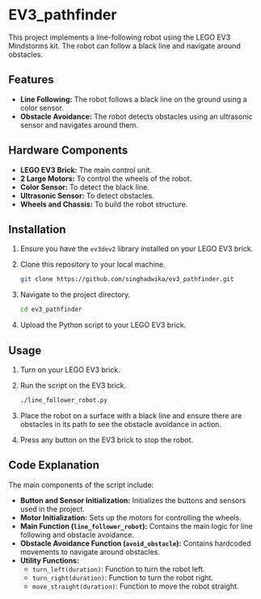 # EV3_pathfinder
This project implements a line-following robot using the LEGO EV3 Mindstorms kit. The robot can follow a black line and navigate around obstacles.

## Features
- **Line Following:** The robot follows a black line on the ground using a color sensor.
- **Obstacle Avoidance:** The robot detects obstacles using an ultrasonic sensor and navigates around them.

## Hardware Components
- **LEGO EV3 Brick:** The main control unit.
- **2 Large Motors:** To control the wheels of the robot.
- **Color Sensor:** To detect the black line.
- **Ultrasonic Sensor:** To detect obstacles.
- **Wheels and Chassis:** To build the robot structure.

## Installation
1. Ensure you have the `ev3dev2` library installed on your LEGO EV3 brick.
2. Clone this repository to your local machine.

    ```sh
    git clone https://github.com/singhadwika/ev3_pathfinder.git
    ```

3. Navigate to the project directory.

    ```sh
    cd ev3_pathfinder
    ```

4. Upload the Python script to your LEGO EV3 brick.

## Usage
1. Turn on your LEGO EV3 brick.
2. Run the script on the EV3 brick.

    ```sh
    ./line_follower_robot.py
    ```

3. Place the robot on a surface with a black line and ensure there are obstacles in its path to see the obstacle avoidance in action.
4. Press any button on the EV3 brick to stop the robot.

## Code Explanation
The main components of the script include:
- **Button and Sensor Initialization:** Initializes the buttons and sensors used in the project.
- **Motor Initialization:** Sets up the motors for controlling the wheels.
- **Main Function (`line_follower_robot`):** Contains the main logic for line following and obstacle avoidance.
- **Obstacle Avoidance Function (`avoid_obstacle`):** Contains hardcoded movements to navigate around obstacles.
- **Utility Functions:** 
  - `turn_left(duration)`: Function to turn the robot left.
  - `turn_right(duration)`: Function to turn the robot right.
  - `move_straight(duration)`: Function to move the robot straight.
